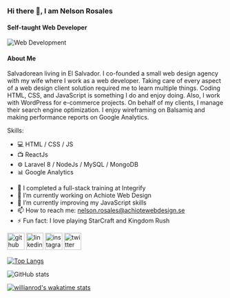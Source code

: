 ### Hi there 👋, I am Nelson Rosales
#### Self-taught Web Developer
![Web Development](https://i.ibb.co/tbkvPgj/Nelson-Rosales-Web-Developer.png)

#### About Me

Salvadorean living in El Salvador. I co-founded a small web design agency with my wife where I work as a web developer. Taking care of every aspect of a web design client solution required me to learn multiple things. Coding HTML, CSS, and JavaScript is something I do and enjoy doing. Also, I work with WordPress for e-commerce projects. On behalf of my clients, I manage their search engine optimization. I enjoy wireframing on Balsamiq and making performance reports on Google Analytics.


Skills: 

* 💻 HTML / CSS / JS 
* 📺 ReactJs
* ⚙️ Laravel 8 / NodeJs / MySQL / MongoDB
* 📊 Google Analytics

- 📓 I completed a full-stack training at Integrify
- 🔭 I’m currently working on Achiote Web Design 
- 🌱 I’m currently improving my JavaScript skills 
- 📫 How to reach me: nelson.rosales@achiotewebdesign.se 
- ⚡ Fun fact: I love playing StarCraft  and Kingdom Rush 


[<img src='https://cdn.jsdelivr.net/npm/simple-icons@3.0.1/icons/github.svg' alt='github' height='40'>](https://github.com/nelson2411)  [<img src='https://cdn.jsdelivr.net/npm/simple-icons@3.0.1/icons/linkedin.svg' alt='linkedin' height='40'>](https://www.linkedin.com/in/nelsonrosales24/)  [<img src='https://cdn.jsdelivr.net/npm/simple-icons@3.0.1/icons/instagram.svg' alt='instagram' height='40'>](https://www.instagram.com/nelsonmirand4/)  [<img src='https://cdn.jsdelivr.net/npm/simple-icons@3.0.1/icons/twitter.svg' alt='twitter' height='40'>](https://twitter.com/@nelsonrosales27)  

[![Top Langs](https://github-readme-stats.vercel.app/api/top-langs/?username=nelson2411&layout=compact)](https://github.com/nelson2411/github-readme-stats)

![GitHub stats](https://github-readme-stats.vercel.app/api?username=nelson2411&show_icons=true)  

[![willianrod's wakatime stats](https://github-readme-stats.vercel.app/api/wakatime?username=nelson0504)](https://github.com/nelson2411/github-readme-stats)
